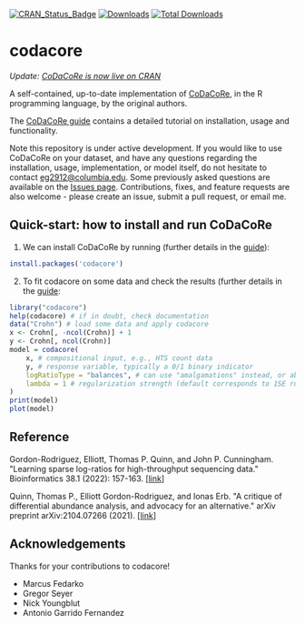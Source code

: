 [![CRAN_Status_Badge](http://www.r-pkg.org/badges/version/codacore)](https://cran.r-project.org/package=codacore)
[![Downloads](http://cranlogs.r-pkg.org/badges/codacore)](http://cranlogs.r-pkg.org/badges/codacore)
[![Total Downloads](http://cranlogs.r-pkg.org/badges/grand-total/codacore)](http://cranlogs.r-pkg.org/badges/grand-total/codacore)

# codacore

*Update: [CoDaCoRe is now live on CRAN](https://CRAN.R-project.org/package=codacore/)*

A self-contained, up-to-date implementation of [CoDaCoRe](https://doi.org/10.1093/bioinformatics/btab645), in the R programming language, by the original authors.

The [CoDaCoRe guide](https://egr95.github.io/R-codacore/inst/misc/guide.html) contains a detailed tutorial on installation, usage and functionality.

Note this repository is under active development. If you would like to use CoDaCoRe on your dataset, and have any questions regarding the installation, usage, implementation, or model itself, do not hesitate to contact <eg2912@columbia.edu>. Some previously asked questions are available on the [Issues page](https://github.com/egr95/R-codacore/issues).
Contributions, fixes, and feature requests are also welcome - please create an issue, submit a pull request, or email me.

## Quick-start: how to install and run CoDaCoRe

1. We can install CoDaCoRe by running (further details in the [guide](https://egr95.github.io/R-codacore/inst/misc/guide.html#installation)):

```r
install.packages('codacore')
```

2. To fit codacore on some data and check the results (further details in the [guide](https://egr95.github.io/R-codacore/inst/misc/guide.html#training-the-model):
```r
library("codacore")
help(codacore) # if in doubt, check documentation
data("Crohn") # load some data and apply codacore
x <- Crohn[, -ncol(Crohn)] + 1
y <- Crohn[, ncol(Crohn)]
model = codacore(
    x, # compositional input, e.g., HTS count data 
    y, # response variable, typically a 0/1 binary indicator 
    logRatioType = "balances", # can use "amalgamations" instead, or abbreviations "B" and "A"
    lambda = 1 # regularization strength (default corresponds to 1SE rule) 
)
print(model)
plot(model)
```

## Reference

Gordon-Rodriguez, Elliott, Thomas P. Quinn, and John P. Cunningham. "Learning sparse log-ratios for high-throughput sequencing data." Bioinformatics 38.1 (2022): 157-163. [[link](https://doi.org/10.1093/bioinformatics/btab645)]

Quinn, Thomas P., Elliott Gordon-Rodriguez, and Ionas Erb. "A critique of differential abundance analysis, and advocacy for an alternative." arXiv preprint arXiv:2104.07266 (2021). [[link](https://arxiv.org/abs/2104.07266)]

## Acknowledgements
Thanks for your contributions to codacore!

- Marcus Fedarko
- Gregor Seyer
- Nick Youngblut
- Antonio Garrido Fernandez

